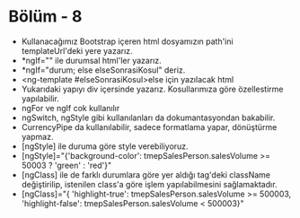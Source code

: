
# Bölüm - 8

*   Kullanacağımız Bootstrap içeren html dosyamızın path'ini templateUrl'deki yere yazarız.
*   *ngIf="" ile durumsal html'ler yazarız.
*    *ngIf="durum; else elseSonrasiKosul" deriz.
*   <ng-template #elseSonrasiKosul>else için  yazılacak html</ng-template>
*   Yukarıdaki yapıyı div içersinde yazarız. Kosullarımıza göre özellestirme yapılabilir.
*   ngFor ve ngIf cok kullanılır
*   ngSwitch, ngStyle gibi kullanılanları da dokumantasyondan bakabilir.
*   CurrencyPipe da kullanılabilir, sadece formatlama yapar, dönüştürme yapmaz.
*   [ngStyle] ile duruma göre style verebiliyoruz.
*   [ngStyle]="{'background-color': tmepSalesPerson.salesVolume >= 50003 ? 'green' : 'red'}"
*   [ngClass] ile de farklı durumlara göre yer aldığı tag'deki className değiştirilip, istenilen class'a göre işlem yapılabilmesini sağlamaktadır.
*   [ngClass]="{
            'highlight-true': tmepSalesPerson.salesVolume >= 500003,
            'highlight-false': tmepSalesPerson.salesVolume < 500003}"